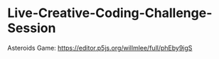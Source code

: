 # Live-Creative-Coding-Challenge-Session
Asteroids Game: https://editor.p5js.org/willmlee/full/phEby9igS
